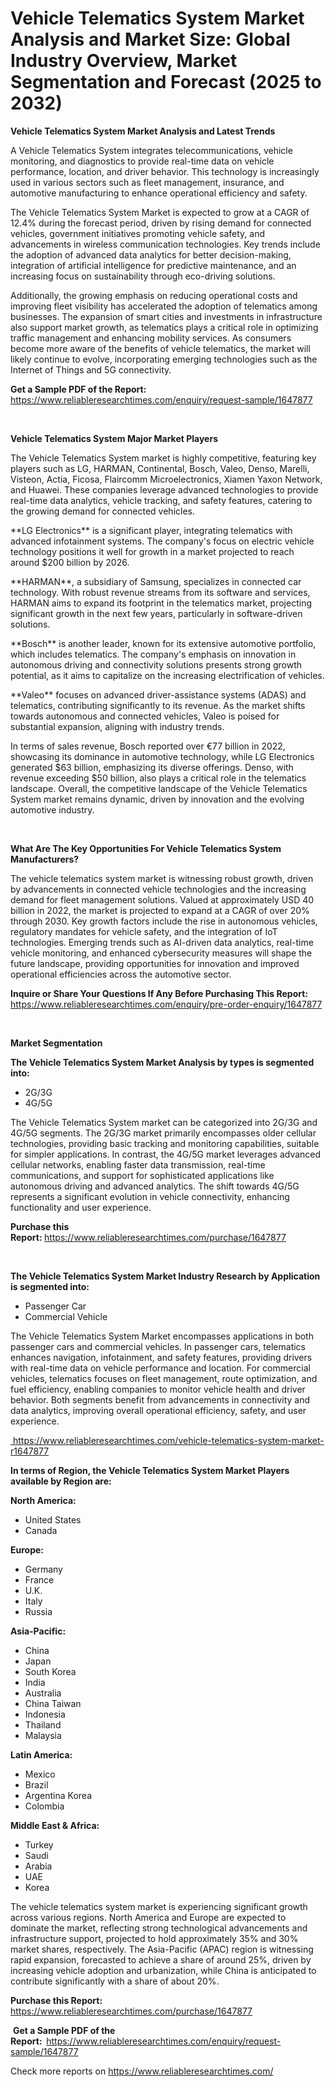<p><h1>Vehicle Telematics System Market Analysis and Market Size: Global Industry Overview, Market Segmentation and Forecast (2025 to 2032)</h1></p><p><strong>Vehicle Telematics System Market Analysis and Latest Trends</strong></p>
<p><p>A Vehicle Telematics System integrates telecommunications, vehicle monitoring, and diagnostics to provide real-time data on vehicle performance, location, and driver behavior. This technology is increasingly used in various sectors such as fleet management, insurance, and automotive manufacturing to enhance operational efficiency and safety. </p><p>The Vehicle Telematics System Market is expected to grow at a CAGR of 12.4% during the forecast period, driven by rising demand for connected vehicles, government initiatives promoting vehicle safety, and advancements in wireless communication technologies. Key trends include the adoption of advanced data analytics for better decision-making, integration of artificial intelligence for predictive maintenance, and an increasing focus on sustainability through eco-driving solutions.</p><p>Additionally, the growing emphasis on reducing operational costs and improving fleet visibility has accelerated the adoption of telematics among businesses. The expansion of smart cities and investments in infrastructure also support market growth, as telematics plays a critical role in optimizing traffic management and enhancing mobility services. As consumers become more aware of the benefits of vehicle telematics, the market will likely continue to evolve, incorporating emerging technologies such as the Internet of Things and 5G connectivity.</p></p>
<p><strong>Get a Sample PDF of the Report:&nbsp;</strong> <a href="https://www.reliableresearchtimes.com/enquiry/request-sample/1647877?utm_campaign=2940&utm_medium=2&utm_source=Github&utm_content=ia&utm_term=30032025&utm_id=vehicle-telematics-system">https://www.reliableresearchtimes.com/enquiry/request-sample/1647877</a></p>
<p>&nbsp;</p>
<p><strong>Vehicle Telematics System Major Market Players</strong></p>
<p><p>The Vehicle Telematics System market is highly competitive, featuring key players such as LG, HARMAN, Continental, Bosch, Valeo, Denso, Marelli, Visteon, Actia, Ficosa, Flaircomm Microelectronics, Xiamen Yaxon Network, and Huawei. These companies leverage advanced technologies to provide real-time data analytics, vehicle tracking, and safety features, catering to the growing demand for connected vehicles.</p><p>**LG Electronics** is a significant player, integrating telematics with advanced infotainment systems. The company's focus on electric vehicle technology positions it well for growth in a market projected to reach around $200 billion by 2026.</p><p>**HARMAN**, a subsidiary of Samsung, specializes in connected car technology. With robust revenue streams from its software and services, HARMAN aims to expand its footprint in the telematics market, projecting significant growth in the next few years, particularly in software-driven solutions.</p><p>**Bosch** is another leader, known for its extensive automotive portfolio, which includes telematics. The company's emphasis on innovation in autonomous driving and connectivity solutions presents strong growth potential, as it aims to capitalize on the increasing electrification of vehicles.</p><p>**Valeo** focuses on advanced driver-assistance systems (ADAS) and telematics, contributing significantly to its revenue. As the market shifts towards autonomous and connected vehicles, Valeo is poised for substantial expansion, aligning with industry trends.</p><p>In terms of sales revenue, Bosch reported over €77 billion in 2022, showcasing its dominance in automotive technology, while LG Electronics generated $63 billion, emphasizing its diverse offerings. Denso, with revenue exceeding $50 billion, also plays a critical role in the telematics landscape. Overall, the competitive landscape of the Vehicle Telematics System market remains dynamic, driven by innovation and the evolving automotive industry.</p></p>
<p>&nbsp;</p>
<p><strong>What Are The Key Opportunities For Vehicle Telematics System Manufacturers?</strong></p>
<p><p>The vehicle telematics system market is witnessing robust growth, driven by advancements in connected vehicle technologies and the increasing demand for fleet management solutions. Valued at approximately USD 40 billion in 2022, the market is projected to expand at a CAGR of over 20% through 2030. Key growth factors include the rise in autonomous vehicles, regulatory mandates for vehicle safety, and the integration of IoT technologies. Emerging trends such as AI-driven data analytics, real-time vehicle monitoring, and enhanced cybersecurity measures will shape the future landscape, providing opportunities for innovation and improved operational efficiencies across the automotive sector.</p></p>
<p><strong>Inquire or Share Your Questions If Any Before Purchasing This Report:</strong> <a href="https://www.reliableresearchtimes.com/enquiry/pre-order-enquiry/1647877?utm_campaign=2940&utm_medium=2&utm_source=Github&utm_content=ia&utm_term=30032025&utm_id=vehicle-telematics-system">https://www.reliableresearchtimes.com/enquiry/pre-order-enquiry/1647877</a></p>
<p>&nbsp;</p>
<p><strong>Market Segmentation</strong></p>
<p><strong>The Vehicle Telematics System Market Analysis by types is segmented into:</strong></p>
<p><ul><li>2G/3G</li><li>4G/5G</li></ul></p>
<p><p>The Vehicle Telematics System market can be categorized into 2G/3G and 4G/5G segments. The 2G/3G market primarily encompasses older cellular technologies, providing basic tracking and monitoring capabilities, suitable for simpler applications. In contrast, the 4G/5G market leverages advanced cellular networks, enabling faster data transmission, real-time communications, and support for sophisticated applications like autonomous driving and advanced analytics. The shift towards 4G/5G represents a significant evolution in vehicle connectivity, enhancing functionality and user experience.</p></p>
<p><strong>Purchase this Report:&nbsp;</strong><a href="https://www.reliableresearchtimes.com/purchase/1647877?utm_campaign=2940&utm_medium=2&utm_source=Github&utm_content=ia&utm_term=30032025&utm_id=vehicle-telematics-system">https://www.reliableresearchtimes.com/purchase/1647877</a></p>
<p>&nbsp;</p>
<p><strong>The Vehicle Telematics System Market Industry Research by Application is segmented into:</strong></p>
<p><ul><li>Passenger Car</li><li>Commercial Vehicle</li></ul></p>
<p><p>The Vehicle Telematics System Market encompasses applications in both passenger cars and commercial vehicles. In passenger cars, telematics enhances navigation, infotainment, and safety features, providing drivers with real-time data on vehicle performance and location. For commercial vehicles, telematics focuses on fleet management, route optimization, and fuel efficiency, enabling companies to monitor vehicle health and driver behavior. Both segments benefit from advancements in connectivity and data analytics, improving overall operational efficiency, safety, and user experience.</p></p>
<p><a href="https://www.reliableresearchtimes.com/vehicle-telematics-system-market-r1647877?utm_campaign=2940&utm_medium=2&utm_source=Github&utm_content=ia&utm_term=30032025&utm_id=vehicle-telematics-system">&nbsp;https://www.reliableresearchtimes.com/vehicle-telematics-system-market-r1647877</a></p>
<p><strong>In terms of Region, the Vehicle Telematics System Market Players available by Region are:</strong></p>
<p>
    <p> <strong> North America: </strong>
        <ul>
            <li>United States</li>
            <li>Canada</li>
        </ul>
        </p> 
    <p> <strong> Europe: </strong>
        <ul>
            <li>Germany</li>
            <li>France</li>
            <li>U.K.</li>
            <li>Italy</li>
            <li>Russia</li>
        </ul>
        </p> 
    <p> <strong> Asia-Pacific: </strong>
        <ul>
            <li>China</li>
            <li>Japan</li>
            <li>South Korea</li>
            <li>India</li>
            <li>Australia</li>
            <li>China Taiwan</li>
            <li>Indonesia</li>
            <li>Thailand</li>
            <li>Malaysia</li>
        </ul>
        </p> 
    <p> <strong> Latin America: </strong>
        <ul>
            <li>Mexico</li>
            <li>Brazil</li>
            <li>Argentina Korea</li>
            <li>Colombia</li>
        </ul>
        </p> 
    <p> <strong> Middle East & Africa: </strong>
        <ul>
            <li>Turkey</li>
            <li>Saudi</li>
            <li>Arabia</li>
            <li>UAE</li>
            <li>Korea</li>
        </ul>
    </p>
    </p>
<p><p>The vehicle telematics system market is experiencing significant growth across various regions. North America and Europe are expected to dominate the market, reflecting strong technological advancements and infrastructure support, projected to hold approximately 35% and 30% market shares, respectively. The Asia-Pacific (APAC) region is witnessing rapid expansion, forecasted to achieve a share of around 25%, driven by increasing vehicle adoption and urbanization, while China is anticipated to contribute significantly with a share of about 20%.</p></p>
<p><strong>Purchase this Report: </strong><a href="https://www.reliableresearchtimes.com/purchase/1647877?utm_campaign=2940&utm_medium=2&utm_source=Github&utm_content=ia&utm_term=30032025&utm_id=vehicle-telematics-system">https://www.reliableresearchtimes.com/purchase/1647877</a></p>
<p>&nbsp;<strong>Get a Sample PDF of the Report:&nbsp;&nbsp;</strong><a href="https://www.reliableresearchtimes.com/enquiry/request-sample/1647877?utm_campaign=2940&utm_medium=2&utm_source=Github&utm_content=ia&utm_term=30032025&utm_id=vehicle-telematics-system">https://www.reliableresearchtimes.com/enquiry/request-sample/1647877</a></p>
<p><strong></strong></p>
<p>Check more reports on <a href="https://www.reliableresearchtimes.com/?utm_campaign=2940&utm_medium=2&utm_source=Github&utm_content=ia&utm_term=30032025&utm_id=vehicle-telematics-system">https://www.reliableresearchtimes.com/</a></p>